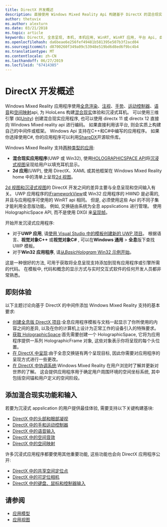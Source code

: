 ```yaml
---
title: DirectX 开发概述
description: 直接使用 Windows Mixed Reality Api 构建基于 DirectX 的混合现实引擎。
author: thetuvix
ms.author: alexturn
ms.date: 03/21/2018
ms.topic: article
keywords: DirectX, 全息呈现, 本机, 本机应用, WinRT, WinRT 应用, 平台 Api, 自定义引擎, 中间件
ms.openlocfilehash: da6beae6e256fef49481b581395e507b3f2acd04
ms.sourcegitcommit: d8700260f349a09c53948e519bd6d8ed6f9bc4b4
ms.translationtype: MT
ms.contentlocale: zh-CN
ms.lasthandoff: 06/27/2019
ms.locfileid: "67414385"
---
```

# <a name="directx-development-overview"></a>DirectX 开发概述


Windows Mixed Reality 应用程序使用[全息渲染](rendering.md)、[注视](gaze.md)、[手势](gestures.md)、[运动控制器](motion-controllers.md)、[语音](voice-input.md)和[空间映射](spatial-mapping.md)api, 为 HoloLens 构建[混合现实](mixed-reality.md)体验和沉浸式耳机。 可以使用三维引擎 (如[Unity](unity-development-overview.md)) 创建混合现实应用程序, 也可以使用 directx 11 或 directx 12 直接向 Windows Mixed reality api 进行编码。 如果直接利用该平台, 则会实质上构建自己的中间件或框架。 Windows Api 支持在C++和C#中编写的应用程序。 如果你选择使用C#, 你的应用程序可以利用[SharpDX](http://sharpdx.org/)开源软件库。


Windows Mixed Reality 支持[两种类型的应用](app-views.md):
* **混合现实应用程序**(UWP 或 Win32), 使用[HOLOGRAPHICSPACE API](getting-a-holographicspace.md)将[沉浸式视图](app-views.md)呈现给用户以填充耳机显示。
* **2d 应用**(UWP), 使用 DirectX、XAML 或其他框架在 Windows Mixed Reality home 中的清单上呈现[2d 视图](app-views.md#2d-views)。


[2d 视图和沉浸式视图](app-views.md)的 DirectX 开发之间的差异主要与全息呈现和空间输入有关。 UWP 应用程序的[IFrameworkView](https://msdn.microsoft.com/library/windows/apps/windows.applicationmodel.core.iframeworkview.aspx)或 Win32 应用程序的 HWND 是必需的, 并且与应用程序可使用的 WinRT api 相同。 但是, 必须使用这些 Api 的不同子集才能利用全息版功能。 例如, 交换链由系统为全息 appslications 进行管理。 使用 HolographicSpace API, 而不是使用 DXGI 来[呈现帧](rendering-in-directx.md)。

开始开发沉浸式应用程序:
* 对于**UWP 应用**, 请[使用 Visual Studio 中的模板创建新的 UWP 项目](creating-a-holographic-directx-project.md)。 根据语言、**视觉对象C++** 或**视觉对象C#** , 可以在**Windows 通用** > **全息**版下查找 UWP 模板。
* 对于**Win32 应用程序**, 请[从*BasicHologram* Win32 示例开始](creating-a-holographic-directx-project.md#creating-a-win32-project)。

这是一种很好的方法, 可用于获取将全息呈现支持添加到现有应用程序或引擎所需的代码。 在模板中, 代码和概念的显示方式与实时交互式软件的任何开发人员都非常熟悉。


## <a name="getting-started"></a>即刻体验

以下主题讨论向基于 DirectX 的中间件添加 Windows Mixed Reality 支持的基本要求:

* [创建全息版 DirectX 项目](creating-a-holographic-directx-project.md):全息应用程序模板与文档一起显示了你所使用的内容之间的差异, 以及在你的计算机上设计为正常工作的设备引入的特殊要求。
* [获取 HolographicSpace](getting-a-holographicspace.md):首先需要创建一个 HolographicSpace, 它将为应用程序提供一系列 HolographicFrame 对象, 这些对象表示你将呈现的每个头位置。
* [在 DirectX 中呈现](rendering-in-directx.md):由于全息交换链有两个呈现目标, 因此你需要对应用程序的呈现方式进行一些更改。
* [在 DirectX 中协调系统](coordinate-systems-in-directx.md):Windows Mixed Reality 在用户浏览时了解并更新对世界的了解。 这会提供应用程序用于确定用户周围环境的空间坐标系统, 其中包括空间锚和用户定义的空间阶段。

## <a name="adding-mixed-reality-capabilities-and-inputs"></a>添加混合现实功能和输入

若要为沉浸式 appslication 的用户提供最佳体验, 需要支持以下关键构建基块:

* [DirectX 中的头部和眼部凝视](gaze-in-directx.md)
* [DirectX 中的手和运动控制器](hands-and-motion-controllers-in-directx.md)
* [DirectX 中的语音输入](voice-input-in-directx.md)
* [DirectX 中的空间音效](spatial-sound-in-directx.md)
* [DirectX 中的空间映射](spatial-mapping-in-directx.md)


许多沉浸式应用程序都要使用其他重要功能, 这些功能也会向 DirectX 应用程序公开:

* [DirectX 中的共享空间定位点](shared-spatial-anchors-in-directx.md)
* [DirectX 中的可定位相机](locatable-camera-in-directx.md)
* [DirectX 中的键盘、鼠标和控制器输入](keyboard,-mouse,-and-controller-input-in-directx.md)

## <a name="see-also"></a>请参阅
* [应用模型](app-model.md)
* [应用视图](app-views.md)
